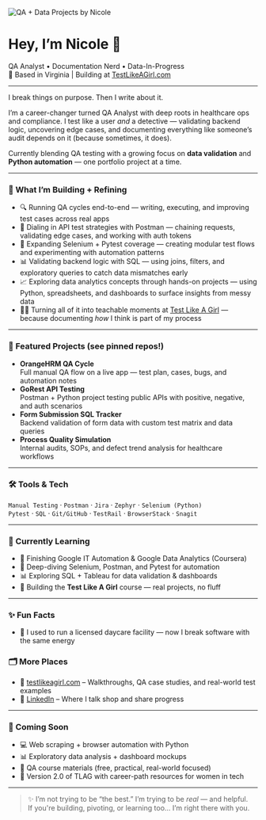 ![QA + Data Projects by Nicole](https://raw.githubusercontent.com/shontelleQA/shontelleQA/main/git%20cover.png)


# Hey, I’m Nicole 👋  
QA Analyst • Documentation Nerd • Data-In-Progress  
📍 Based in Virginia | Building at [TestLikeAGirl.com](https://testlikeagirl.com)

---

I break things on purpose. Then I write about it.

I’m a career-changer turned QA Analyst with deep roots in healthcare ops and compliance. I test like a user *and* a detective — validating backend logic, uncovering edge cases, and documenting everything like someone’s audit depends on it (because sometimes, it does).  

Currently blending QA testing with a growing focus on **data validation** and **Python automation** — one portfolio project at a time.

---

### 💼 What I’m Building + Refining

- 🔍 Running QA cycles end-to-end — writing, executing, and improving test cases across real apps
- 🧪 Dialing in API test strategies with Postman — chaining requests, validating edge cases, and working with auth tokens
- 🧵 Expanding Selenium + Pytest coverage — creating modular test flows and experimenting with automation patterns
- 📊 Validating backend logic with SQL — using joins, filters, and exploratory queries to catch data mismatches early
 - 📈 Exploring data analytics concepts through hands-on projects — using Python, spreadsheets, and dashboards to surface insights from messy data
- ✍🏽 Turning all of it into teachable moments at [Test Like A Girl](https://testlikeagirl.com) — because documenting *how* I think is part of my process


---

### 📁 Featured Projects (see pinned repos!)

- **OrangeHRM QA Cycle**  
  Full manual QA flow on a live app — test plan, cases, bugs, and automation notes  
- **GoRest API Testing**  
  Postman + Python project testing public APIs with positive, negative, and auth scenarios  
- **Form Submission SQL Tracker**  
  Backend validation of form data with custom test matrix and data queries  
- **Process Quality Simulation**  
  Internal audits, SOPs, and defect trend analysis for healthcare workflows

---

### 🛠️ Tools & Tech

`Manual Testing` · `Postman` · `Jira` · `Zephyr` · `Selenium (Python)`  
`Pytest` · `SQL` · `Git/GitHub` · `TestRail` · `BrowserStack` · `Snagit`  

---

### 🌱 Currently Learning

- 📘 Finishing Google IT Automation & Google Data Analytics (Coursera)
- 🧪 Deep-diving Selenium, Postman, and Pytest for automation
- 📊 Exploring SQL + Tableau for data validation & dashboards
- 🧵 Building the **Test Like A Girl** course — real projects, no fluff

---

### ✨ Fun Facts

- 💚 I used to run a licensed daycare facility — now I break software with the same energy

### 🗂 More Places

- 📖 [testlikeagirl.com](https://testlikeagirl.com) – Walkthroughs, QA case studies, and real-world test examples  
- 📎 [LinkedIn](https://linkedin.com/in/nicole-nealy) – Where I talk shop and share progress  


---

### 👀 Coming Soon

- 💻 Web scraping + browser automation with Python  
- 📊 Exploratory data analysis + dashboard mockups  
- 🧵 QA course materials (free, practical, real-world focused)  
- 🔁 Version 2.0 of TLAG with career-path resources for women in tech  

---

> ✨ I’m not trying to be “the best.” I’m trying to be *real* — and helpful.  
> If you're building, pivoting, or learning too… I’m right there with you.

